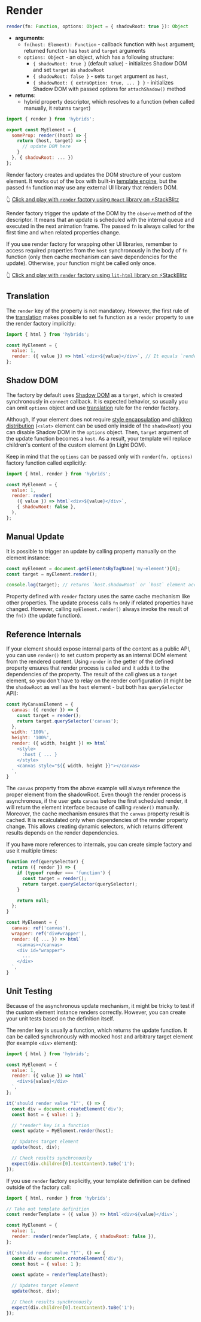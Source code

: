 # Render

```typescript
render(fn: Function, options: Object = { shadowRoot: true }): Object
```

* **arguments**:
  * `fn(host: Element): Function` - callback function with `host` argument; returned function has `host` and `target` arguments
  * `options: Object` - an object, which has a following structure:
    * `{ shadowRoot: true }` (default value) - initializes Shadow DOM and set `target` as `shadowRoot`
    * `{ shadowRoot: false }` - sets `target` argument as `host`,
    * `{ shadowRoot: { extraOption: true, ... } }` - initializes Shadow DOM with passed options for `attachShadow()` method
* **returns**:
  * hybrid property descriptor, which resolves to a function (when called manually, it returns `target`)

```javascript
import { render } from 'hybrids';

export const MyElement = {
  someProp: render((host) => {
    return (host, target) => {
      // update DOM here
    }
  }, { shadowRoot: ... })
};
```

Render factory creates and updates the DOM structure of your custom element. It works out of the box with built-in [template engine](../template-engine/introduction.md), but the passed `fn` function may use any external UI library that renders DOM.

👆 [Click and play with `render` factory using  `React` library on ⚡StackBlitz](https://stackblitz.com/edit/hybrids-react-counter?file=react-counter.js)

Render factory trigger the update of the DOM by the `observe` method of the descriptor. It means that an update is scheduled with the internal queue and executed in the next animation frame. The passed `fn` is always called for the first time and when related properties change.

If you use render factory for wrapping other UI libraries, remember to access required properties from the `host` synchronously in the body of `fn` function (only then cache mechanism can save dependencies for the update). Otherwise, your function might be called only once.

👆 [Click and play with `render` factory using  `lit-html` library on ⚡StackBlitz](https://stackblitz.com/edit/hybrids-lit-html-counter?file=lit-counter.js)

## Translation

The `render` key of the property is not mandatory. However, the first rule of the [translation](../core-concepts/translation.md) makes possible to set `fn` function as a `render` property to use the render factory implicitly:

```javascript
import { html } from 'hybrids';

const MyElement = {
  value: 1,
  render: ({ value }) => html`<div>${value}</div>`, // It equals `render: render(({ value }) => ...)`
};
```

## Shadow DOM

The factory by default uses [Shadow DOM](https://developer.mozilla.org/docs/Web/Web_Components/Using_shadow_DOM) as a `target`, which is created synchronously in `connect` callback. It is expected behavior, so usually you can omit `options` object and use [translation](../core-concepts/translation.md) rule for the render factory.

Although, If your element does not require [style encapsulation](https://developers.google.com/web/fundamentals/web-components/shadowdom#styling) and [children distribution](https://developers.google.com/web/fundamentals/web-components/shadowdom#composition_slot) (`<slot>` element can be used only inside of the `shadowRoot`) you can disable Shadow DOM in the `options` object. Then, `target` argument of the update function becomes a `host`. As a result, your template will replace children's content of the custom element (in Light DOM).

Keep in mind that the `options` can be passed only with `render(fn, options)` factory function called explicitly:

```javascript
import { html, render } from 'hybrids';

const MyElement = {
  value: 1,
  render: render(
    ({ value }) => html`<div>${value}</div>`,
    { shadowRoot: false },
  ),
};
```

## Manual Update

It is possible to trigger an update by calling property manually on the element instance:

```javascript
const myElement = document.getElementsByTagName('my-element')[0];
const target = myElement.render();

console.log(target); // returns `host.shadowRoot` or `host` element according to the `shadowRoot` option
```

Property defined with `render` factory uses the same cache mechanism like other properties. The update process calls `fn` only if related properties have changed. However, calling `myElement.render()` always invoke the result of the `fn()` (the update function).

## Reference Internals

If your element should expose internal parts of the content as a public API, you can use `render()` to set custom property as an internal DOM element from the rendered content. Using `render` in the getter of the defined property ensures that render process is called and it adds it to the dependencies of the property. The result of the call gives us a `target` element, so you don't have to relay on the render configuration (it might be the `shadowRoot` as well as the `host` element - but both has `querySelector` API):

```javascript
const MyCanvasElement = {
  canvas: ({ render }) => {
    const target = render();
    return target.querySelector('canvas');
  },
  width: '100%',
  height: '100%',
  render: ({ width, height }) => html`
    <style>
      :host { ... }
    </style>
    <canvas style="${{ width, height }}"></canvas>
  `,
}
```

The `canvas` property from the above example will always reference the proper element from the shadowRoot. Even though the render process is asynchronous, if the user gets `canvas` before the first scheduled render, it will return the element interface because of calling `render()` manually. Moreover, the cache mechanism ensures that the `canvas` property result is cached. It is recalculated only when dependencies of the render property change. This allows creating dynamic selectors, which returns different results depends on the render dependencies.

If you have more references to internals, you can create simple factory and use it multiple times:

```javascript
function ref(querySelector) {
  return ({ render }) => {
    if (typeof render === 'function') {
      const target = render();
      return target.querySelector(querySelector);
    }

    return null;
  };
}

const MyElement = {
  canvas: ref('canvas'),
  wrapper: ref('div#wrapper'),
  render: ({ ... }) => html`
    <canvas></canvas>
    <div id="wrapper">
      ...
    </div>
  `,
}
```

## Unit Testing

Because of the asynchronous update mechanism, it might be tricky to test if the custom element instance renders correctly. However, you can create your unit tests based on the definition itself.

The render key is usually a function, which returns the update function. It can be called synchronously with mocked host and arbitrary target element (for example `<div>` element):

```javascript
import { html } from 'hybrids';

const MyElement = {
  value: 1,
  render: ({ value }) => html`
    <div>${value}</div>
  `,
};

it('should render value "1"', () => {
  const div = document.createElement('div');
  const host = { value: 1 };

  // "render" key is a function
  const update = MyElement.render(host);

  // Updates target element
  update(host, div);

  // Check results synchronously
  expect(div.children[0].textContent).toBe('1');
});
```

If you use `render` factory explicitly, your template definition can be defined outside of the factory call:

```javascript
import { html, render } from 'hybrids';

// Take out template definition
const renderTemplate = ({ value }) => html`<div>${value}</div>`;

const MyElement = {
  value: 1,
  render: render(renderTemplate, { shadowRoot: false }),
};

it('should render value "1"', () => {
  const div = document.createElement('div');
  const host = { value: 1 };

  const update = renderTemplate(host);

  // Updates target element
  update(host, div);

  // Check results synchronously
  expect(div.children[0].textContent).toBe('1');
});
```
